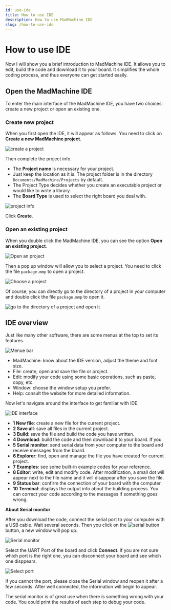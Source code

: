 ```yaml
---
id: use-ide
title: How to use IDE
description: How to use MadMachine IDE
slug: /how-to-use-ide
---
```


# How to use IDE

Now I will show you a brief introduction to MadMachine IDE. It allows you to edit, build the code and download it to your board. It simplifies the whole coding process, and thus everyone can get started easily.

## Open the MadMachine IDE

To enter the main interface of the MadMachine IDE, you have two choices: create a new project or open an existing one. 


### Create new project

When you first open the IDE, it will appear as follows. You need to click on **Create a new MadMachine project**. 

![create a project](img/create.png)

Then complete the project info.

- The **Project name** is necessary for your project.
- Just keep the location as it is. The project folder is in the directory `Documents/MadMachine/Projects` by default. 
- The Project Type decides whether you create an executable project or would like to write a library. 
- The **Board Type** is used to select the right board you deal with. 

![project info](img/projectInfo.png)

Click **Create**.

### Open an existing project

When you double click the MadMachine IDE, you can see the option **Open an existing project**. 

![Open an project](img/open.png)

Then a pop up window will allow you to select a project. You need to click the file `package.mmp` to open a project.

![Choose a project](img/choose.png)

Of course, you can directly go to the directory of a project in your computer and double click the file `package.mmp` to open it.

![go to the directory of a project and open it](img/openInFinder.png)

## IDE overview


Just like many other software, there are some menus at the top to set its features.

![Menue bar](img/menu.png)

- MadMachine: know about the IDE version, adjust the theme and font size.
- File: create, open and save the file or project.
- Edit: modify your code using some basic operations,  such as paste, copy, etc.
- Window: choose the window setup you prefer.
- Help: consult the website for more detailed information.


Now let's navigate around the interface to get familiar with IDE.

![IDE interface](img/IDE.png)

- **1 New file**: create a new file for the current project.
- **2 Save all**: save all files in the current project.
- **3 Build**: save the file and build the code you have written.
- **4 Download**: build the code and then download it to your board. If you 
- **5 Serial monitor**: send serial data from your computer to the board and receive messages from the board. 
- **6 Explorer**: find, open and manage the file you have created for current project.
- **7 Examples**: see some built-in example codes for your reference.
- **8 Editor**: write, edit and modify code. After modification, a small dot will appear next to the file name and it will disappear after you save the file.
- **9 Status bar**: confirm the connection of your board with the computer.
- **10 Terminal**: displays the output info about the building process. You can correct your code according to the messages if something goes wrong.


**About Serial monitor**

After you download the code, connect the serial port to your computer with a USB cable. Wait several seconds. Then you click on the ![serial button](img/serialButton.png) button, a new window will pop up.

![Serial monitor](img/serial.png)

Select the UART Port of the board and click **Connect**. If you are not sure which port is the right one, you can disconnect your board and see which one disppears.

![Select port](img/selectPort.png)

If you cannot the port, please close the Serial window and reopen it after a few seconds. After well connected, the information will begin to appear.

The serial monitor is of great use when there is something wrong with your code. You could print the results of each step to debug your code.

